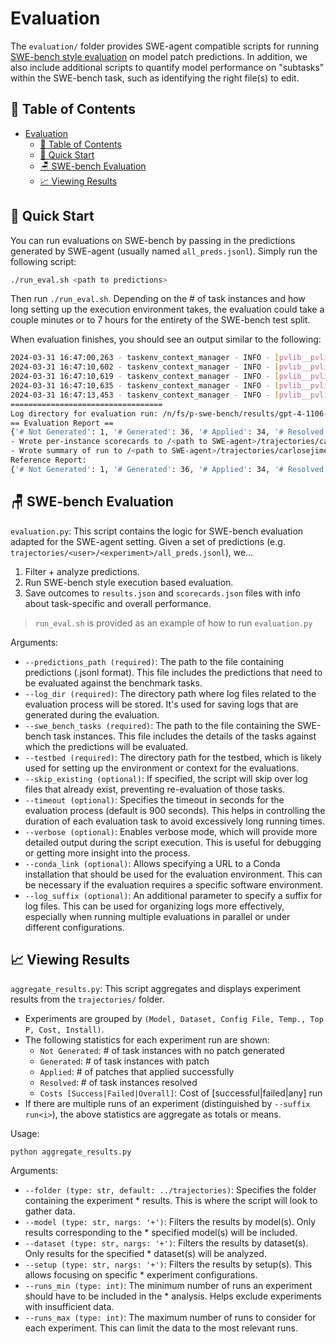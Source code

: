 # Evaluation

The `evaluation/` folder provides SWE-agent compatible scripts for running [SWE-bench style evaluation](https://github.com/princeton-nlp/SWE-bench/blob/main/tutorials/evaluation.md) on model patch predictions. In addition, we also include additional scripts to quantify model performance on "subtasks" within the SWE-bench task, such as identifying the right file(s) to edit.

## 📖 Table of Contents
- [Evaluation](#evaluation)
  - [📖 Table of Contents](#-table-of-contents)
  - [🐇 Quick Start ](#-quick-start-)
  - [🪑 SWE-bench Evaluation ](#-swe-bench-evaluation-)
  - [📈 Viewing Results ](#-viewing-results-)

## 🐇 Quick Start <a name="quick"></a>
You can run evaluations on SWE-bench by passing in the predictions generated by SWE-agent (usually named `all_preds.jsonl`). Simply run the following script:

```bash
./run_eval.sh <path to predictions>
```

Then run `./run_eval.sh`. Depending on the # of task instances and how long setting up the execution environment takes, the evaluation could take a couple minutes or to 7 hours for the entirety of the SWE-bench test split.

When evaluation finishes, you should see an output similar to the following:
```bash
2024-03-31 16:47:00,263 - taskenv_context_manager - INFO - [pvlib__pvlib-python__0.8] [pvlib__pvlib-python-1395] Installing with command: . /n/fs/p-swe-bench/testbed/ba397fe0d6/pvlib__pvlib-python/0.8/tmpom22t9na/miniconda3/bin/activate pvlib__pvlib-python__0.8 && echo 'activate successful' && pip install -e .[all]
2024-03-31 16:47:10,602 - taskenv_context_manager - INFO - [pvlib__pvlib-python__0.8] [pvlib__pvlib-python-1395] Installation successful
2024-03-31 16:47:10,619 - taskenv_context_manager - INFO - [pvlib__pvlib-python__0.8] [pvlib__pvlib-python-1395] Apply patch successful (test)
2024-03-31 16:47:10,635 - taskenv_context_manager - INFO - [pvlib__pvlib-python__0.8] [pvlib__pvlib-python-1395] Apply patch successful (pred)
2024-03-31 16:47:13,453 - taskenv_context_manager - INFO - [pvlib__pvlib-python__0.8] [pvlib__pvlib-python-1395] Test script run successful
==================================
Log directory for evaluation run: /n/fs/p-swe-bench/results/gpt-4-1106-preview__swe-bench-dev-40-seed24__default_sys-env_window100-detailed_cmd_format-full_history-1_demos__t-0.20__p-0.95__c-4.00__install-1__sweep-01-run-4
== Evaluation Report ==
{'# Not Generated': 1, '# Generated': 36, '# Applied': 34, '# Resolved': 5}
- Wrote per-instance scorecards to /<path to SWE-agent>/trajectories/carlosejimenez/gpt-4-1106-preview__swe-bench-dev-40-seed24__default_sys-env_window100-detailed_cmd_format-full_history-1_demos__t-0.20__p-0.95__c-4.00__install-1__sweep-01-run-4/scorecards.json
- Wrote summary of run to /<path to SWE-agent>/trajectories/carlosejimenez/gpt-4-1106-preview__swe-bench-dev-40-seed24__default_sys-env_window100-detailed_cmd_format-full_history-1_demos__t-0.20__p-0.95__c-4.00__install-1__sweep-01-run-4/results.json
Reference Report:
{'# Not Generated': 1, '# Generated': 36, '# Applied': 34, '# Resolved': 5}
```

## 🪑 SWE-bench Evaluation <a name="eval"></a>
`evaluation.py`: This script contains the logic for SWE-bench evaluation adapted for the SWE-agent setting. Given a set of predictions (e.g. `trajectories/<user>/<experiment>/all_preds.jsonl`), we...
1. Filter + analyze predictions.
2. Run SWE-bench style execution based evaluation.
3. Save outcomes to `results.json` and `scorecards.json` files with info about task-specific and overall performance.

> `run_eval.sh` is provided as an example of how to run `evaluation.py`

Arguments:
* `--predictions_path (required)`: The path to the file containing predictions (.jsonl format). This file includes the predictions that need to be evaluated against the benchmark tasks.
* `--log_dir (required)`: The directory path where log files related to the evaluation process will be stored. It's used for saving logs that are generated during the evaluation.
* `--swe_bench_tasks (required)`: The path to the file containing the SWE-bench task instances. This file includes the details of the tasks against which the predictions will be evaluated.
* `--testbed (required)`: The directory path for the testbed, which is likely used for setting up the environment or context for the evaluations.
* `--skip_existing (optional)`: If specified, the script will skip over log files that already exist, preventing re-evaluation of those tasks.
* `--timeout (optional)`: Specifies the timeout in seconds for the evaluation process (default is 900 seconds). This helps in controlling the duration of each evaluation task to avoid excessively long running times.
* `--verbose (optional)`: Enables verbose mode, which will provide more detailed output during the script execution. This is useful for debugging or getting more insight into the process.
* `--conda_link (optional)`: Allows specifying a URL to a Conda installation that should be used for the evaluation environment. This can be necessary if the evaluation requires a specific software environment.
* `--log_suffix (optional)`: An additional parameter to specify a suffix for log files. This can be used for organizing logs more effectively, especially when running multiple evaluations in parallel or under different configurations.

## 📈 Viewing Results <a name="viewer"></a>
`aggregate_results.py`: This script aggregates and displays experiment results from the `trajectories/` folder.
* Experiments are grouped by `(Model, Dataset, Config File, Temp., Top P, Cost, Install)`.
* The following statistics for each experiment run are shown:
    * `Not Generated`: # of task instances with no patch generated
    * `Generated`: # of task instances with patch
    * `Applied`: # of patches that applied successfully
    * `Resolved`: # of task instances resolved
    * `Costs [Success|Failed|Overall]`: Cost of [successful|failed|any] run
* If there are multiple runs of an experiment (distinguished by `--suffix run<i>`), the above statistics are aggregate as totals or means.

Usage:
```
python aggregate_results.py
```

Arguments:
* `--folder (type: str, default: ../trajectories)`: Specifies the folder containing the experiment * results. This is where the script will look to gather data.
* `--model (type: str, nargs: '+')`: Filters the results by model(s). Only results corresponding to the * specified model(s) will be included.
* `--dataset (type: str, nargs: '+')`: Filters the results by dataset(s). Only results for the specified * dataset(s) will be analyzed.
* `--setup (type: str, nargs: '+')`: Filters the results by setup(s). This allows focusing on specific * experiment configurations.
* `--runs_min (type: int)`: The minimum number of runs an experiment should have to be included in the * analysis. Helps exclude experiments with insufficient data.
* `--runs_max (type: int)`: The maximum number of runs to consider for each experiment. This can limit the data to the most relevant runs.
